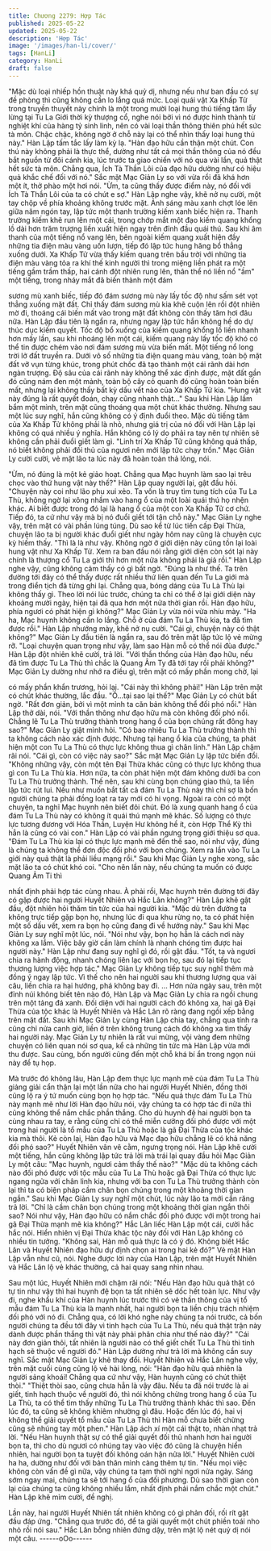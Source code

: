```yaml
---
title: Chương 2279: Hợp Tác
published: 2025-05-22
updated: 2025-05-22
description: 'Hợp Tác'
image: '/images/han-li/cover/'
tags: [HanLi]
category: HanLi
draft: false
---
```


"Mặc dù loại nhiếp hồn thuật này khá quỷ dị, nhưng nếu như ban
đầu có sự đề phòng thì cũng không cần lo lắng quá mức. Loại
quái vật Xa Khấp Tử trong truyền thuyết này chính là một trong
mười loại hung thú tiếng tăm lẫy lừng tại Tu La Giới thời kỳ thượng
cổ, nghe nói bởi vì nó được hình thành từ nghiệt khí của hàng tỷ
sinh linh, nên có vài loại thần thông thiên phú hết sức tà môn.
Chậc chậc, không ngờ ở chỗ này lại có thể nhìn thấy loại hung thú
này." Hàn Lập tấm tắc lấy làm kỳ lạ.
"Hàn đạo hữu cần thận một chút. Con thú này không phải là thực
thể, dường như tất cả mọi thần thông của nó đều bắt nguồn từ đôi
cánh kia, lúc trước ta giao chiến với nó qua vài lần, quả thật hết
sức tà môn. Chẳng qua, Ích Tà Thần Lôi của đạo hữu dường như
có hiệu quả khắc chế đối với nó." Sắc mặt Mạc Giản Ly so với
vừa rồi đã khá hơn một ít, thở phào một hơi nói.
"Ừm, ta cũng thấy được điểm này, nó đối với Ích Tà Thần Lôi của
ta có chút e sợ." Hàn Lập nghe vậy, khẽ nở nụ cười, một tay chộp
về phía khoảng không trước mặt.
Ánh sáng màu xanh chợt lóe lên giữa năm ngón tay, lập tức một
thanh trường kiếm xanh biếc hiện ra. Thanh trường kiếm khẽ run
lên một cái, trong chớp mắt một đạo kiếm quang khổng lồ dài hơn
trăm trượng liền xuất hiện ngay trên đỉnh đầu quái thú.
Sau khi âm thanh của một tiếng nổ vang lên, bên ngoài kiếm
quang xuất hiện đầy những tia điện màu vàng uốn lượn, tiếp đó
lập tức hung hăng bổ thẳng xuống dưới.
Xa Khấp Tử vừa thấy kiếm quang trên bầu trời với những tia điện
màu vàng tỏa ra khí thế kinh người thì trong miệng liền phát ra
một tiếng gầm trầm thấp, hai cánh đột nhiên rung lên, thân thể nó
liền nổ "ầm" một tiếng, trong nháy mắt đã biến thành một đám

sương mù xanh biếc, tiếp đó đám sương mù này lấy tốc độ như
sấm sét vọt thẳng xuống mặt đất.
Chỉ thấy đám sương mù kia khẽ cuộn lên rồi đột nhiên mờ đi,
thoáng cái biến mất vào trong mặt đất không còn thấy tăm hơi
đâu nữa.
Hàn Lập đầu tiên là ngẩn ra, nhưng ngay lập tức hắn không hề do
dự thúc dục kiếm quyết.
Tốc độ bổ xuống của kiếm quang khổng lồ liền nhanh hơn mấy
lần, sau khi nhoáng lên một cái, kiếm quang này lấy tốc độ khó có
thể tin được chém vào nơi đám sương mù vừa biến mất.
Một tiếng nổ long trời lở đất truyền ra.
Dưới vô số những tia điện quang màu vàng, toàn bộ mặt đất vỡ
vụn từng khúc, trong phút chốc đã tạo thành một cái rãnh dài hơn
ngàn trượng.
Độ sâu của cái rãnh này không thể xác định được, mặt đất gần đó
cũng nám đen một mảnh, toàn bộ cây cỏ quanh đó cũng hoàn
toàn biến mất, nhưng lại không thấy bất kỳ dấu vết nào của Xa
Khấp Tử kia.
"Hung vật này đúng là rất quyết đoán, chạy cũng nhanh thật…"
Sau khi Hàn Lập lầm bẩm một mình, trên mặt cũng thoáng qua
một chút khác thường. Nhưng sau một lúc suy nghĩ, hắn cũng
không có ý định đuổi theo.
Mặc dù tiếng tăm của Xa Khấp Tử không phải là nhỏ, nhưng giá
trị của nó đối với Hàn Lập lại không có quá nhiều ý nghĩa.
Hắn không có lý do phải ra tay nên tự nhiên sẽ không cần phải
đuổi giết làm gì.
"Linh trí Xa Khấp Tử cũng không quá thấp, nó biết không phải đối
thủ của ngươi nên mới lập tức chạy trốn." Mạc Giản Ly cười cười,
vẻ mặt lão ta lúc này đã hoàn toàn thả lỏng, nói.

"Ừm, nó đúng là một kẻ giảo hoạt. Chẳng qua Mạc huynh làm sao
lại trêu chọc vào thứ hung vật này thế?" Hàn Lập quay người lại,
gật đầu hỏi.
"Chuyện này coi như lão phu xui xẻo. Ta vốn là truy tìm tung tích
của Tu La Thù, không ngờ lại xông nhầm vào hang ổ của một loài
quái thú họ nhện khác. Ai biết được trong đó lại là hang ổ của một
con Xa Khấp Tử cơ chứ. Tiếp đó, ta cứ như vậy mà bị nó đuổi giết
tới tận chỗ này." Mạc Giản Ly nghe vậy, trên mặt có vài phần lúng
túng.
Dù sao kể từ lúc tiến cấp Đại Thừa, chuyện lão ta bị người khác
đuổi giết như ngày hôm nay cũng là chuyện cực kỳ hiếm thấy.
"Thì là là như vậy. Không ngờ ở giới diện này cũng tồn lại loài
hung vật như Xa Khấp Tử. Xem ra ban đầu nói rằng giới diện còn
sót lại này chính là thượng cổ Tu La giới thì hơn một nửa không
phải là giả rồi." Hàn Lập nghe vậy, cũng không cảm thấy có gì bất
ngờ.
"Đúng là như thế. Ta trên đường tới đây có thể thấy được rất
nhiều thứ liên quan đến Tu La giới mà trong điển tịch đã từng ghi
lại. Chẳng qua, bóng dáng của Tu Là Thù lại không thấy gì. Theo
lời nói lúc trước, chúng ta chỉ có thể ở lại giới diện này khoảng
mười ngày, hiện tại đã qua hơn một nửa thời gian rồi. Hàn đạo
hữu, phía ngươi có phát hiện gì không?" Mạc Giản Ly vừa nói vừa
nhíu mày.
"Ha ha, Mạc huynh không cần lo lắng. Chỗ ở của đám Tu La Thù
kia, ta đã tìm được rồi." Hàn Lập nhướng mày, khẽ nở nụ cười.
"Cái gì, chuyện này có thật không?" Mạc Giản Ly đầu tiên là ngẩn
ra, sau đó trên mặt lập tức lộ vẻ mừng rỡ.
"Loại chuyện quan trọng như vậy, làm sao Hàn mỗ có thể nói đùa
được." Hàn Lập đột nhiên khẽ cười, trả lời.
"Với thần thồng của Hàn đạo hữu, nếu đã tìm được Tu La Thù thì
chắc là Quang Âm Ty đã tới tay rồi phải không?" Mạc Giản Ly
dường như nhớ ra điều gì, trên mặt có mấy phần mong chờ, lại

có mấy phần khẩn trương, hỏi lại.
"Cái này thì không phải!" Hàn Lập trên mặt có chút khác thường,
lắc đầu.
"Ồ…tại sao lại thế?" Mạc Giản Ly có chút bất ngờ.
"Rất đơn giản, bởi vì một mình ta căn bản không thể đối phó nổi."
Hàn Lập thở dài, nói.
"Với thần thông như đạo hữu mà còn không đối phó nổi. Chẳng lẽ
Tu La Thù trưởng thành trong hang ổ của bọn chúng rất đông hay
sao?" Mạc Giản Ly giật mình hỏi.
"Có bao nhiêu Tu La Thù trưởng thành thì ta không cách nào xác
định được. Nhưng tại hang ổ kia của chúng, ta phát hiện một con
Tu La Thù có thực lực không thua gì chân linh." Hàn Lập chậm rãi
nói.
"Cái gì, còn có việc này sao?" Sắc mặt Mạc Giản Ly lập tức biến
đổi.
"Không những vậy, còn một tên Đại Thừa khác cũng có thực lực
không thua gì con Tu La Thù kia. Hơn nữa, ta còn phát hiện một
đám không dưới ba con Tu La Thù trưởng thành. Thế nên, sau
khi cùng bọn chúng giao thủ, ta liền lập tức rút lui. Nếu như muốn
bắt tất cả đám Tu La Thù này thì chỉ sợ là bốn người chúng ta
phải đồng loạt ra tay mới có hi vọng. Ngoài ra còn có một chuyện,
ta nghĩ Mạc huynh nên biết đôi chút. Đó là xung quanh hang ổ
của đám Tu La Thù này có không ít quái thú mạnh mẽ khác. Số
lượng có thực lực tương đương với Hóa Thần, Luyện Hư không
hề ít, còn Hợp Thể Kỳ thì hẳn là cũng có vài con." Hàn Lập có vài
phần ngưng trọng giới thiệu sơ qua.
"Đám Tu La Thù kia lại có thực lực mạnh mẽ đến thế sao, nói như
vậy, đúng là chúng ta không thể đơn độc đối phó với bọn chúng.
Xem ra lần vào Tu La giới này quả thật là phải liều mạng rồi." Sau
khi Mạc Giản Ly nghe xong, sắc mặt lão ta có chút khó coi.
"Cho nên lần này, nếu chúng ta muốn có được Quang Âm Ti thì

nhất định phải hợp tác cùng nhau. À phải rồi, Mạc huynh trên
đường tới đây có gặp được hai người Huyết Nhiên và Hắc Lân
không?" Hàn Lập khẽ gật đầu, đột nhiên hỏi thăm tin tức của hai
người kia.
"Mặc dù trên đường ta không trực tiếp gặp bọn họ, nhưng lúc đi
qua khu rừng nọ, ta có phát hiện một số dấu vết, xem ra bọn họ
cũng đang đi về hướng này." Sau khi Mạc Giản Ly suy nghĩ một
lúc, nói.
"Nói như vậy, bọn họ hẳn là cách nơi này không xa lắm. Việc bây
giờ cần làm chính là nhanh chóng tìm được hai người này." Hàn
Lập như đang suy nghĩ gì đó, rồi gật đầu.
"Tốt, ta và ngươi chia ra hành động, nhanh chóng liên lạc với bọn
họ, sau đó lại tiếp tục thương lượng việc hợp tác." Mạc Giản Ly
không tiếp tục suy nghĩ thêm mà đồng ý ngay lập tức.
Vì thế cho nên hai người sau khi thương lượng qua vài câu, liền
chia ra hai hướng, phá không bay đi.
…
Hơn nửa ngày sau, trên một đỉnh núi không biết tên nào đó, Hàn
Lập và Mạc Giản Ly chia ra ngồi chung trên một tảng đá xanh.
Đối diện với hai người cách đó không xa, hai gã Đại Thừa của tộc
khác là Huyết Nhiên và Hắc Lân rõ ràng đang ngồi xếp bằng trên
mặt đất.
Sau khi Mạc Giản Ly cùng Hàn Lập chia tay, chẳng qua tính ra
cũng chỉ nửa canh giờ, liền ở trên không trung cách đó không xa
tìm thấy hai người này.
Mạc Giản Ly tự nhiên là rất vui mừng, vội vàng đem những
chuyện có liên quan nói sơ qua, kể cả những tin tức mà Hàn Lập
vừa mới thu được.
Sau cùng, bốn người cũng đến một chỗ khá bí ẩn trong ngọn núi
này để tụ họp.

Mà trước đó không lâu, Hàn Lập đem thực lực mạnh mẽ của đám
Tu La Thù giảng giải cẩn thận lại một lần nữa cho hai người
Huyết Nhiên, đồng thời cũng lộ ra ý tứ muốn cùng bọn họ hợp
tác.
"Nếu quả thực đám Tu La Thù này mạnh mẽ như lời Hàn đạo hữu
nói, vậy chúng ta có hợp tác đi nữa thì cũng không thể nắm chắc
phần thắng. Cho dù huynh đệ hai người bọn ta cùng nhau ra tay,
e rằng cũng chỉ có thể miễn cưỡng đối phó được với một trong hai
người là tổ mẫu của Tu La Thù hoặc là gã Đại Thừa của tộc khác
kia mà thôi. Kẻ còn lại, Hàn đạo hữu và Mạc đạo hữu chẳng lẽ có
khả năng đối phó sao?" Huyết Nhiên vân vê cằm, ngưng trọng
nói.
Hàn Lập khẽ cười một tiếng, hắn cũng không lập tức trả lời mà
trái lại quay đầu hỏi Mạc Giản Ly một câu: "Mạc huynh, ngươi
cảm thấy thế nào?"
"Mặc dù ta không cách nào đối phó được với tộc mẫu của Tu La
Thù hoặc gã Đại Thừa có thực lực ngang ngửa với chân linh kia,
nhưng với ba con Tu La Thù trưởng thành còn lại thì ta có biện
pháp cầm chân bọn chúng trong một khoảng thời gian ngắn." Sau
khi Mạc Giản Ly suy nghĩ một chút, lúc này lão ta mới cắn răng trả
lời.
"Chỉ là cầm chân bọn chúng trong một khoảng thời gian ngắn thôi
sao? Nói như vậy, Hàn đạo hữu có nắm chắc đối phó được với
một trong hai gã Đại Thừa mạnh mẽ kia không?" Hắc Lân liếc
Hàn Lập một cái, cười hắc hắc nói.
Hiển nhiên vị Đại Thừa khác tộc này đối với Hàn Lập không có
nhiều tin tưởng.
"Không sai, Hàn mỗ quả thực là có ý đó. Không biết Hắc Lân và
Huyết Nhiên đạo hữu dự định chọn ai trong hai kẻ đó?" Vẻ mặt
Hàn Lập vẫn như cũ, nói.
Nghe được lời này của Hàn Lập, trên mặt Huyết Nhiên và Hắc
Lân lộ vẻ khác thường, cả hai quay sang nhìn nhau.

Sau một lúc, Huyết Nhiên mới chậm rãi nói: "Nếu Hàn đạo hữu
quả thật có tự tin như vậy thì hai huynh đệ bọn ta tất nhiên sẽ dốc
hết toàn lực. Như vậy đi, nghe khẩu khí của Hàn huynh lúc trước
thì có vẻ thần thông của vị tổ mẫu đám Tu La Thù kia là mạnh
nhất, hai người bọn ta liền chịu trách nhiệm đối phó với nó đi.
Chẳng qua, có lời khó nghe này chúng ta nói trước, cả bốn người
chúng ta đều tới đây vì tinh hạch của Tu La Thù, nếu quả thật trận
này dành được phần thắng thì vật này phải phân chia như thế nào
đây?"
"Cái này đơn giản thôi, tất nhiên là người nào có thể giết chết Tu
La Thù thì tinh hạch sẽ thuộc về người đó." Hàn Lập dường như
trả lời mà không cần suy nghĩ.
Sắc mặt Mạc Giản Ly khẽ thay đổi.
Huyết Nhiên và Hắc Lân nghe vậy, trên mặt cuối cùng cũng lộ vẻ
hài lòng, nói: "Hàn đạo hữu quả nhiên là người sảng khoái! Chẳng
qua cứ như vậy, Hàn huynh cũng có chút thiệt thòi."
"Thiệt thòi sao, cũng chưa hẳn là vậy đâu. Nếu ta đã nói trước là
ai giết, tinh hạch thuộc về người đó, thì nói không chừng trong
hang ổ của Tu La Thù, ta có thể tìm thấy những Tu La Thù trưởng
thành khác thì sao. Đến lúc đó, ta cũng sẽ không khiêm nhường
gì đâu. Hoặc đến lúc đó, hai vị không thể giải quyết tổ mẫu của Tu
La Thù thì Hàn mỗ chưa biết chừng cũng sẽ nhúng tay một phen."
Hàn Lập ách xí một cái thật to, nhàn nhạt trả lời.
"Nếu Hàn huynh thật sự có thể giải quyết đối thủ nhanh hơn hai
người bọn ta, thì cho dù ngươi có nhúng tay vào việc đó cũng là
chuyện hiển nhiên, hai người bọn ta tuyệt đối không oán hận nửa
lời." Huyết Nhiên cười ha ha, dường như đối với bản thân mình
càng thêm tự tin.
"Nếu mọi việc không còn vấn đề gì nữa, vậy chúng ta tạm thời
nghỉ ngơi nửa ngày. Sáng sớm ngay mai, chúng ta sẽ tới hang ổ
của đối phương. Dù sao thời gian còn lại của chúng ta cũng
không nhiều lắm, nhất định phải nắm chắc một chút." Hàn Lập
khẽ mỉm cười, đề nghị.

Lần này, hai người Huyết Nhiên tất nhiên không có gì phản đối,
rối rít gật đầu đáp ứng.
"Chẳng qua trước đó, để ta giải quyết một chút phiền toái nho nhỏ
rồi nói sau." Hắc Lân bỗng nhiên đứng dậy, trên mặt lộ nét quỷ dị
nói một câu.
------oOo------
